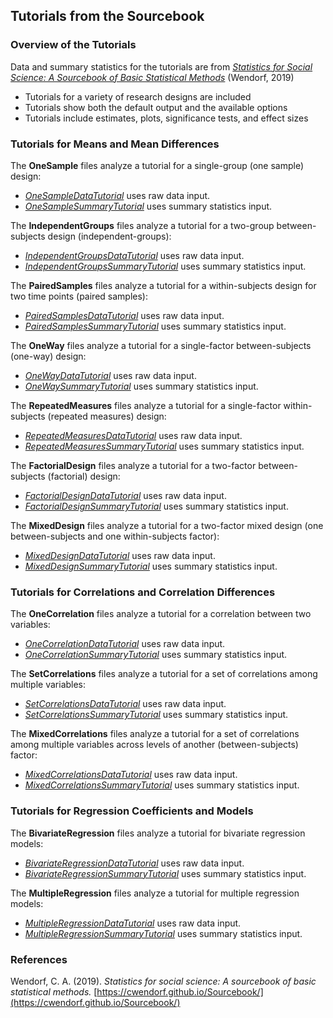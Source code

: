 ## Tutorials from the Sourcebook

### Overview of the Tutorials

Data and summary statistics for the tutorials are from [*Statistics for Social Science: A Sourcebook of Basic Statistical Methods*](https://cwendorf.github.io/Sourcebook/) (Wendorf, 2019)

- Tutorials for a variety of research designs are included
- Tutorials show both the default output and the available options
- Tutorials include estimates, plots, significance tests, and effect sizes

### Tutorials for Means and Mean Differences

The **OneSample** files analyze a tutorial for a single-group (one sample) design:

- [*OneSampleDataTutorial*](./OneSampleDataTutorial.md) uses raw data input.
- [*OneSampleSummaryTutorial*](./OneSampleSummaryTutorial.md) uses summary statistics input.

The **IndependentGroups** files analyze a tutorial for a two-group between-subjects design (independent-groups):

- [*IndependentGroupsDataTutorial*](./IndependentGroupsDataTutorial.md) uses raw data input.
- [*IndependentGroupsSummaryTutorial*](./IndependentGroupsSummaryTutorial.md) uses summary statistics input.

The **PairedSamples** files analyze a tutorial for a within-subjects design for two time points (paired samples):

- [*PairedSamplesDataTutorial*](./PairedSamplesDataTutorial.md) uses raw data input.
- [*PairedSamplesSummaryTutorial*](./PairedSamplesSummaryTutorial.md) uses summary statistics input.

The **OneWay** files analyze a tutorial for a single-factor between-subjects (one-way) design:

- [*OneWayDataTutorial*](./OneWayDataTutorial.md) uses raw data input.
- [*OneWaySummaryTutorial*](./OneWaySummaryTutorial.md) uses summary statistics input.

The **RepeatedMeasures** files analyze a tutorial for a single-factor within-subjects (repeated measures) design:

- [*RepeatedMeasuresDataTutorial*](./RepeatedDataTutorial.md) uses raw data input.
- [*RepeatedMeasuresSummaryTutorial*](./RepeatedSummaryTutorial.md) uses summary statistics input.

The **FactorialDesign** files analyze a tutorial for a two-factor between-subjects (factorial) design:

- [*FactorialDesignDataTutorial*](./FactorialDesignDataTutorial.md) uses raw data input.
- [*FactorialDesignSummaryTutorial*](./FactorialDesignSummaryTutorial.md) uses summary statistics input.

The **MixedDesign** files analyze a tutorial for a two-factor mixed design (one between-subjects and one within-subjects factor):

- [*MixedDesignDataTutorial*](./MixedDesignDataTutorial.md) uses raw data input.
- [*MixedDesignSummaryTutorial*](./MixedDesignSummaryTutorial.md) uses summary statistics input.

### Tutorials for Correlations and Correlation Differences

The **OneCorrelation** files analyze a tutorial for a correlation between two variables:

- [*OneCorrelationDataTutorial*](./OneCorrelationDataTutorial.md) uses raw data input.
- [*OneCorrelationSummaryTutorial*](./OneCorrelationSummaryTutorial.md) uses summary statistics input.

The **SetCorrelations** files analyze a tutorial for a set of correlations among multiple variables:

- [*SetCorrelationsDataTutorial*](./SetCorrelationsDataTutorial.md) uses raw data input.
- [*SetCorrelationsSummaryTutorial*](./SetCorrelationsSummaryTutorial.md) uses summary statistics input.

The **MixedCorrelations** files analyze a tutorial for a set of correlations among multiple variables across levels of another (between-subjects) factor:

- [*MixedCorrelationsDataTutorial*](./MixedCorrelationsDataTutorial.md) uses raw data input.
- [*MixedCorrelationsSummaryTutorial*](./MixedCorrelationsSummaryTutorial.md) uses summary statistics input.

### Tutorials for Regression Coefficients and Models

The **BivariateRegression** files analyze a tutorial for bivariate regression models:

- [*BivariateRegressionDataTutorial*](./BivariateRegressionDataTutorial.md) uses raw data input.
- [*BivariateRegressionSummaryTutorial*](./BivariateRegressionSummaryTutorial.md) uses summary statistics input.

The **MultipleRegression** files analyze a tutorial for multiple regression models:

- [*MultipleRegressionDataTutorial*](./MultipleRegressionDataTutorial.md) uses raw data input.
- [*MultipleRegressionSummaryTutorial*](./MultipleRegressionSummaryTutorial.md) uses summary statistics input.

### References

Wendorf, C. A. (2019). *Statistics for social science: A sourcebook of basic statistical methods.* [https://cwendorf.github.io/Sourcebook/](https://cwendorf.github.io/Sourcebook/)
